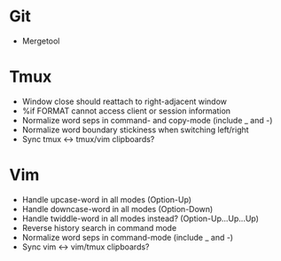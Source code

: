 # Git
- Mergetool

# Tmux
- Window close should reattach to right-adjacent window
- %if FORMAT cannot access client or session information
- Normalize word seps in command- and copy-mode (include _ and -)
- Normalize word boundary stickiness when switching left/right
- Sync tmux <-> tmux/vim clipboards?

# Vim
- Handle upcase-word in all modes (Option-Up)
- Handle downcase-word in all modes (Option-Down)
- Handle twiddle-word in all modes instead? (Option-Up...Up...Up)
- Reverse history search in command mode
- Normalize word seps in command-mode (include _ and -)
- Sync vim <-> vim/tmux clipboards?
